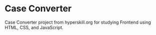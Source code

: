 # Case Converter
Case Converter project from hyperskill.org for studying Frontend using HTML, CSS, and JavaScript.
